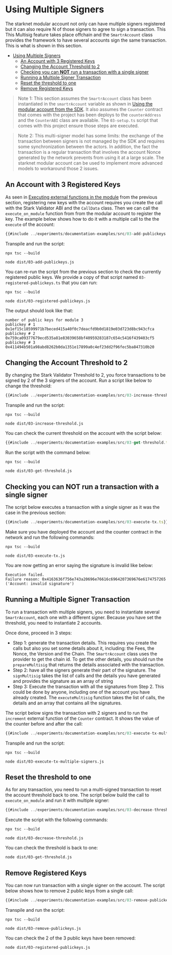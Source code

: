 # Using Multiple Signers

The starknet modular account not only can have multiple signers registered but
it can also require N of those signers to agree to sign a transaction. This
This Multisig feature takes place offchain and the `SmartrAccount` class
provides the framework to have several accounts sign the same transaction. This
is what is shown in this section.

- [Using Multiple Signers](#using-multiple-signers)
  - [An Account with 3 Registered Keys](#an-account-with-3-registered-keys)
  - [Changing the Account Threshold to 2](#changing-the-account-threshold-to-2)
  - [Checking you can **NOT** run a transaction with a single signer](#checking-you-can-not-run-a-transaction-with-a-single-signer)
  - [Running a Multiple Signer Transaction](#running-a-multiple-signer-transaction)
  - [Reset the threshold to one](#reset-the-threshold-to-one)
  - [Remove Registered Keys](#remove-registered-keys)

> Note 1: This section assumes the `SmartrAccount` class has been instantiated
> in the `smartrAccount` variable as shown in
> [Using the modular account from the SDK](./SDKS-DEPLOYMENT.md#using-the-modular-account-from-the-sdk).
> It also assumes the `Counter` contract that comes with the project has been
> deploys to the `counterAddress` and the `CounterABI` class are available. The
> `03-setup.ts` script that comes with this project ensure those steps are
> executed.

> Note 2: This multi-signer model has some limits: the exchange of the
> transaction between signers is not managed by the SDK and requires some
> synchronization between the actors. In addition, the fact the transaction is
> a regular transaction that involves the account Nonce generated by the network
> prevents from using it at a large scale. The starknet modular account can
> be used to implement more advanced models to workaround those 2 issues.

## An Account with 3 Registered Keys

As seen in [Executing external functions in the module](./SDKS-SMARTRACCOUNT.md#executing-external-functions-in-the-module) from the previous section,
registering new keys with the account requires you create the call with the
Stark Validator ABI and the `CallData` class. Then we can call the
`execute_on_module` function from from the modular account to register the key.
The example below shows how to do it with a multiple call to the the `execute`
of the account:

```typescript
{{#include ../experiments/documentation-examples/src/03-add-publickeys.ts}}
```

Transpile and run the script:

```shell
npx tsc --build

node dist/03-add-publickeys.js
```

You can re-run the script from the previous section to check the currently
registered public keys. We provide a copy of that script named
`03-registered-publickeys.ts` that you can run:

```shell
npx tsc --build

node dist/03-registered-publickeys.js
```

The output should look like that:

```text
number of public keys for module 3
publickey # 1 0x1ef15c18599971b7beced415a40f0c7deacfd9b0d1819e03d723d8bc943cfca
publickey # 2 0x759ca09377679ecd535a81e83039658bf40959283187c654c5416f439403cf5
publickey # 3 0x411494b501a98abd8262b0da1351e17899a0c4ef23dd2f96fec5ba847310b20
```

## Changing the Account Threshold to 2

By changing the Stark Validator Threshold to 2, you force transactions to be
signed by 2 of the 3 signers of the account. Run a script like below to
change the threshold:

```typescript
{{#include ../experiments/documentation-examples/src/03-increase-threshold.ts}}
```

Transpile and run the script:

```shell
npx tsc --build

node dist/03-increase-threshold.js
```

You can check the current threshold on the account with the script below:

```typescript
{{#include ../experiments/documentation-examples/src/03-get-threshold.ts}}
```

Run the script with the command below:

```shell
npx tsc --build

node dist/03-get-threshold.js
```

## Checking you can **NOT** run a transaction with a single signer

The script below executes a transaction with a single signer as it was the case
in the previous section:

```typescript
{{#include ../experiments/documentation-examples/src/03-execute-tx.ts}}
```

Make sure you have deployed the account and the counter contract in the network
and run the following commands:

```shell
npx tsc --build

node dist/03-execute-tx.js
```

You are now getting an error saying the signature is invalid like below:

```output
Execution failed.
Failure reason: 0x4163636f756e743a20696e76616c6964207369676e6174757265 
('Account: invalid signature')
```

## Running a Multiple Signer Transaction

To run a transaction with multiple signers, you need to instantiate several
`SmartrAccount`, each one with a different signer. Because you have set the
threshold, you need to instantiate 2 accounts.

Once done, proceed in 3 steps:

- Step 1: generate the transaction details. This requires you create the calls
  but also you set some details about it, including: the Fees, the Nonce, the
  Version and the Chain. The `SmartrAccount` class uses the provider to
  get the chain id. To get the other details, you should run the
  `prepareMultisig` that returns the details associated with the transaction.
- Step 2: have all the signers generate their part of the signature. The
  `signMultisig` takes the list of calls and the details you have generated and
  provides the signature as an array of string
- Step 3: Execute the transaction with all the signatures from Step 2. This
  could be done by anyone, including one of the account you have already
  created. The `executeMultisig` function takes the list of calls, the details
  and an array that contains all the signatures.

The script below signs the transaction with 2 signers and to run the `increment`
external function of the `Counter` contract. It shows the value of the counter
before and after the call:

```typescript
{{#include ../experiments/documentation-examples/src/03-execute-tx-multiple-signers.ts}}
```

Transpile and run the script:

```shell
npx tsc --build

node dist/03-execute-tx-multiple-signers.js
```

## Reset the threshold to one

As for any transaction, you need to run a multi-signed transaction to reset the
account threshold back to one. The script below build the call to
`execute_on_module` and run it with multiple signer:

```typescript
{{#include ../experiments/documentation-examples/src/03-decrease-threshold.ts}}
```

Execute the script with the following commands:

```shell
npx tsc --build

node dist/03-decrease-threshold.js
```

You can check the threshold is back to one:

```shell
node dist/03-get-threshold.js
```

## Remove Registered Keys

You can now run transaction with a single signer on the account. The script
below shows how to remove 2 public keys from a single call:

```typescript
{{#include ../experiments/documentation-examples/src/03-remove-publickeys.ts}}
```

Transpile and run the script:

```shell
npx tsc --build

node dist/03-remove-publickeys.js
```

You can check the 2 of the 3 public keys have been removed:

```shell
node dist/03-registered-publickeys.js
```
